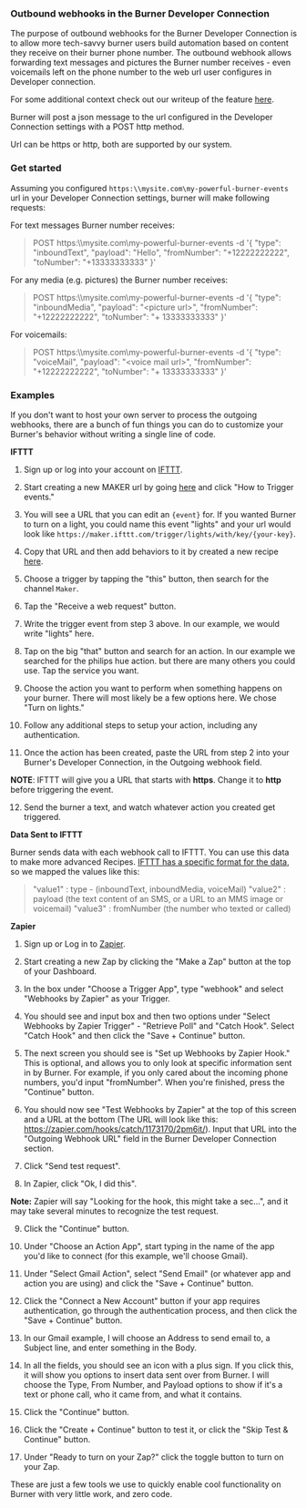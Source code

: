 ### Outbound webhooks in the Burner Developer Connection

The purpose of outbound webhooks for the Burner Developer Connection is to allow more tech-savvy burner users build automation based on content they receive on their burner phone number. The outbound webhook allows forwarding text messages and pictures the Burner number receives - even voicemails left on the phone number to the web url user configures in Developer connection.

For some additional context check out our writeup of the feature [here](http://www.burnerapp.com/blog/2015/11/23/introducing-the-burner-developer-connection).

Burner will post a json message to the url configured in the Developer Connection settings with a POST http method.

Url can be https or http, both are supported by our system.

### Get started

Assuming you configured `https:\\mysite.com\my-powerful-burner-events` url in your Developer Connection settings, burner will make following requests:

For text messages Burner number receives:

> POST https:\\\\mysite.com\my-powerful-burner-events -d '{ "type": "inboundText", "payload": "Hello", "fromNumber": "+12222222222", "toNumber": "+13333333333" }'

For any media (e.g. pictures) the Burner number receives:

> POST https:\\\\mysite.com\my-powerful-burner-events -d '{ "type": "inboundMedia", "payload": "\<picture url\>", "fromNumber": "+12222222222", "toNumber": "+ 13333333333" }'

For voicemails:
> POST https:\\\\mysite.com\my-powerful-burner-events -d '{ "type": "voiceMail", "payload": "\<voice mail url\>", "fromNumber": "+12222222222", "toNumber": "+ 13333333333" }'

### Examples

If you don't want to host your own server to process the outgoing webhooks, there are a bunch of fun things you can do to customize your Burner's behavior without writing a single line of code.

__IFTTT__

1) Sign up or log into your account on [IFTTT](http://ifttt.com).

2) Start creating a new MAKER url by going [here](https://ifttt.com/maker) and click "How to Trigger events."

3) You will see a URL that you can edit an `{event}` for. If you wanted Burner to turn on a light, you could name this event "lights" and your url would look like `https://maker.ifttt.com/trigger/lights/with/key/{your-key}`.

4) Copy that URL and then add behaviors to it by created a new recipe [here](https://ifttt.com/myrecipes/personal/new).

5) Choose a trigger by tapping the "this" button, then search for the channel `Maker`.

6) Tap the "Receive a web request" button.

7) Write the trigger event from step 3 above. In our example, we would write "lights" here.

8) Tap on the big "that" button and search for an action. In our example we searched for the philips hue action. but there are many others you could use. Tap the service you want.

9) Choose the action you want to perform when something happens on your burner. There will most likely be a few options here. We chose "Turn on lights."

10) Follow any additional steps to setup your action, including any authentication.

11) Once the action has been created, paste the URL from step 2 into your Burner's Developer Connection, in the Outgoing webhook field.

__NOTE__: IFTTT will give you a URL that starts with __https__. Change it to __http__ before triggering the event.

12) Send the burner a text, and watch whatever action you created get triggered.

__Data Sent to IFTTT__

Burner sends data with each webhook call to IFTTT. You can use this data to make more advanced Recipes.  [IFTTT has a specific format for the data](https://ifttt.com/channels/maker/triggers/1636368624-receive-a-web-request), so we mapped the values like this: 
>"value1" :  type - (inboundText, inboundMedia, voiceMail)
>"value2" : payload (the text content of an SMS, or a URL to an MMS image or voicemail)
>"value3" : fromNumber (the number who texted or called)

__Zapier__

1) Sign up or Log in to [Zapier](http://zapier.com).

2) Start creating a new Zap by clicking the "Make a Zap" button at the top of your Dashboard.

3) In the box under "Choose a Trigger App", type "webhook" and select "Webhooks by Zapier" as your Trigger.

4) You should see and input box and then two options under "Select Webhooks by Zapier Trigger" - "Retrieve Poll" and "Catch Hook". Select "Catch Hook" and then click the "Save + Continue" button.

5) The next screen you should see is "Set up Webhooks by Zapier Hook." This is optional, and allows you to only look at specific information sent in by Burner. For example, if you only cared about the incoming phone numbers, you'd input "fromNumber". When you're finished, press the "Continue" button. 

6) You should now see "Test Webhooks by Zapier" at the top of this screen and a URL at the bottom (The URL will look like this: https://zapier.com/hooks/catch/1173170/2pm6it/). Input that URL into the "Outgoing Webhook URL" field in the Burner Developer Connection section.

7) Click "Send test request".

8) In Zapier, click "Ok, I did this".

__Note:__ Zapier will say "Looking for the hook, this might take a sec...", and it may take several minutes to recognize the test request.

9) Click the "Continue" button.

10) Under "Choose an Action App", start typing in the name of the app you'd like to connect (for this example, we'll choose Gmail).

11) Under "Select Gmail Action", select "Send Email" (or whatever app and action you are using) and click the "Save + Continue" button.

12) Click the "Connect a New Account" button if your app requires authentication, go through the authentication process, and then click the "Save + Continue" button.

13) In our Gmail example, I will choose an Address to send email to, a Subject line, and enter something in the Body.

14) In all the fields, you should see an icon with a plus sign. If you click this, it will show you options to insert data sent over from Burner. I will choose the Type, From Number, and Payload options to show if it's a text or phone call, who it came from, and what it contains.

15) Click the "Continue" button.

16) Click the "Create + Continue" button to test it, or click the "Skip Test & Continue" button.

17) Under "Ready to turn on your Zap?" click the toggle button to turn on your Zap.

These are just a few tools we use to quickly enable cool functionality on Burner with very little work, and zero code.